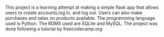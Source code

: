 This project is a learning attempt at making a simple flask app that allows users to create accounts,log in, and log out.
Users can also make purchases and sales on products available.
The programming language used is Python.
The RDMS used are SQLite and MySQL.
The project was done following a tutorial by freecodecamp.org
